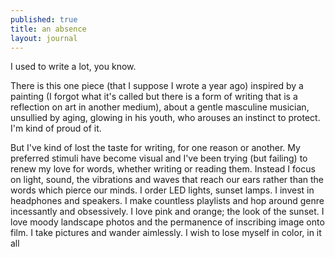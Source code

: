 ```yaml
---
published: true
title: an absence
layout: journal
---
```


I used to write a lot, you know.

There is this one piece (that I suppose I wrote a year ago) inspired by a painting (I forgot what it's called but there is a form of writing that is a reflection on art in another medium), about a gentle masculine musician, unsullied by aging, glowing in his youth, who arouses an instinct to protect. I'm kind of proud of it. 

But I've kind of lost the taste for writing, for one reason or another. My preferred stimuli have become visual and I've been trying (but failing) to renew my love for words, whether writing or reading them. Instead I focus on light, sound, the vibrations and waves that reach our ears rather than the words which pierce our minds. I order LED lights, sunset lamps. I invest in headphones and speakers. I make countless playlists and hop around genre incessantly and obsessively. I love pink and orange; the look of the sunset. I love moody landscape photos and the permanence of inscribing image onto film. I take pictures and wander aimlessly. I wish to lose myself in color, in it all